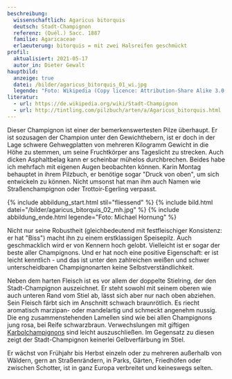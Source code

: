 ```yaml
---
beschreibung:
  wissenschaftlich: Agaricus bitorquis
  deutsch: Stadt-Champignon
  referenz: (Quél.) Sacc. 1887
  familie: Agaricaceae
  erlaeuterung: bitorquis = mit zwei Halsreifen geschmückt
profil:
  aktualisiert: 2021-05-17
  autor_in: Dieter Gewalt
hauptbild:
  anzeige: true
  datei: /bilder/agaricus_bitorquis_01_wi.jpg
  legende: "Foto: Wikipedia (Copy licence: Attribution-Share Alike 3.0 Unported)"
literatur:
  - url: https://de.wikipedia.org/wiki/Stadt-Champignon
  - url: http://tintling.com/pilzbuch/arten/a/Agaricus_bitorquis.html
---
```

Dieser Champignon ist einer der bemerkenswertesten Pilze überhaupt. Er ist sozusagen der Champion unter den Gewichthebern, ist er doch in der Lage schwere Gehwegplatten von mehreren Kilogramm Gewicht in die Höhe zu stemmen, um seine Fruchtkörper ans Tageslicht zu strecken. Auch dicken Asphaltbelag kann er scheinbar mühelos durchbrechen. Beides habe ich mehrfach mit eigenen Augen beobachten können. Karin Montag behauptet in ihrem Pilzbuch, er benötige sogar "Druck von oben", um sich entwickeln zu können. Nicht umsonst hat man ihm auch Namen wie Straßenchampignon oder Trottoir-Egerling verpasst.

{% include abbildung_start.html stil="fliessend" %}
{% include bild.html datei="/bilder/agaricus_bitorquis_02_mh.jpg" %}
{% include abbildung_ende.html legende="Foto: Michael Hornung" %}

Nicht nur seine Robustheit (gleichbedeutend mit festfleischiger Konsistenz: er hat "Biss") macht ihn zu einem erstklassigen Speisepilz. Auch geschmacklich wird er von Kennern hoch gelobt. Vielleicht ist er sogar der beste aller Champignons. Und er hat noch eine positive Eigenschaft: er ist leicht kenntlich - und das ist unter den zahlreichen weißen und schwer unterscheidbaren Champignonarten keine Selbstverständlichkeit.

Neben dem harten Fleisch ist es vor allem der doppelte Stielring, der den Stadt-Champignon auszeichnet. Er steht sowohl mit seinem oberen wie auch unteren Rand vom Stiel ab, lässt sich aber nur nach oben abziehen. Sein Fleisch färbt sich im Anschnitt schwach braunrötlich. Es riecht aromatisch marzipan- oder mandelartig und schmeckt angenehm nussig. Die eng zusammenstehenden Lamellen sind wie bei allen Champignons jung rosa, bei Reife schwarzbraun. Verwechslungen mit giftigen [Karbolchampignons](/pilze/agaricus-xanthoderma-karbolchampignon) sind leicht auszuschließen. Im Gegensatz zu diesen zeigt der Stadt-Champignon keinerlei Gelbverfärbung im Stiel.

Er wächst von Frühjahr bis Herbst einzeln oder zu mehreren außerhalb von Wäldern, gern an Straßenrändern, in Parks, Gärten, Friedhöfen oder zwischen Schotter, ist in ganz Europa verbreitet und keineswegs selten.